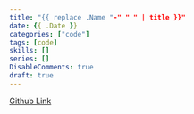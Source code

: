 ```yaml
---
title: "{{ replace .Name "-" " " | title }}"
date: {{ .Date }}
categories: ["code"]
tags: [code]
skills: []
series: []
DisableComments: true
draft: true
---
```


[Github Link]()


<br>